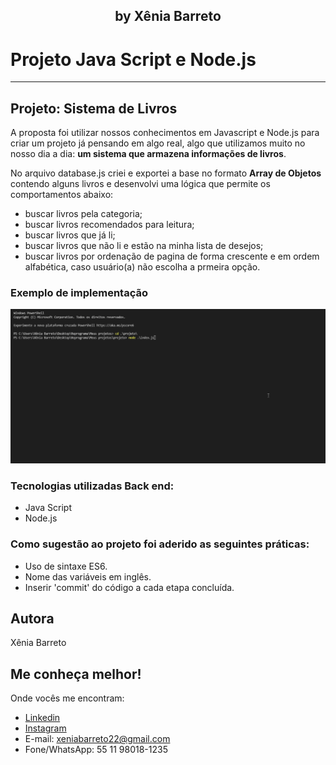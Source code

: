 </h1>
<h2 align="center">
  <p align="center">by Xênia Barreto <p>
</h2>

# Projeto Java Script e Node.js


---

## Projeto: Sistema de Livros

A proposta foi utilizar nossos conhecimentos em Javascript e Node.js para criar um projeto já pensando em algo real, algo que utilizamos muito no nosso dia a dia: **um sistema que armazena informações de livros**. 

No arquivo database.js criei e exportei a base no formato **Array de Objetos** contendo alguns livros e desenvolvi uma lógica que permite os comportamentos abaixo:
  - buscar livros pela categoria; 
  - buscar livros recomendados para leitura;
  - buscar livros que já li;
  - buscar livros que não li e estão na minha lista de desejos;
  - buscar livros por ordenação de pagina de forma crescente e em ordem alfabética, caso usuário(a) não escolha a prmeira opção. 

 
### Exemplo de implementação



<img src="./img/projeto_books.gif" />



### Tecnologias utilizadas Back end: 


- Java Script
- Node.js

### Como sugestão ao projeto foi aderido as seguintes práticas: 


- Uso de sintaxe ES6.
- Nome das variáveis em inglês.
- Inserir 'commit' do código a cada etapa concluída.


##  Autora
  Xênia Barreto


##  Me conheça melhor! 
  Onde vocês me encontram:
  - [Linkedin](https://www.linkedin.com/in/x%C3%AAnia-barreto-020334209/)
  - [Instagram](https://www.instagram.com/xeniabarreto/)
  - E-mail: xeniabarreto22@gmail.com
  - Fone/WhatsApp: 55 11 98018-1235